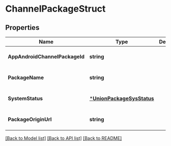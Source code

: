 # ChannelPackageStruct

## Properties
Name | Type | Description | Notes
------------ | ------------- | ------------- | -------------
**AppAndroidChannelPackageId** | **string** |  | [optional] [default to null]
**PackageName** | **string** |  | [optional] [default to null]
**SystemStatus** | [***UnionPackageSysStatus**](UnionPackageSysStatus.md) |  | [optional] [default to null]
**PackageOriginUrl** | **string** |  | [optional] [default to null]

[[Back to Model list]](../README.md#documentation-for-models) [[Back to API list]](../README.md#documentation-for-api-endpoints) [[Back to README]](../README.md)



